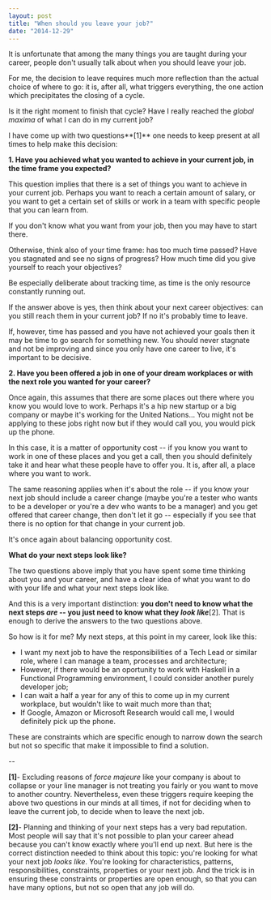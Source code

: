 ```yaml
---
layout: post
title: "When should you leave your job?"
date: "2014-12-29"
---
```


It is unfortunate that among the many things you are taught during your career, people don't usually talk about when you should leave your job.

For me, the decision to leave requires much more reflection than the actual choice of where to go: it is, after all, what triggers everything, the one action which precipitates the closing of a cycle.

Is it the right moment to finish that cycle? Have I really reached the _global maxima_ of what I can do in my current job?

I have come up with two questions**\[1\]** one needs to keep present at all times to help make this decision:

**1\. Have you achieved what you wanted to achieve in your current job, in the time frame you expected?**

This question implies that there is a set of things you want to achieve in your current job. Perhaps you want to reach a certain amount of salary, or you want to get a certain set of skills or work in a team with specific people that you can learn from.

If you don't know what you want from your job, then you may have to start there.

Otherwise, think also of your time frame: has too much time passed? Have you stagnated and see no signs of progress? How much time did you give yourself to reach your objectives?

Be especially deliberate about tracking time, as time is the only resource constantly running out.

If the answer above is yes, then think about your next career objectives: can you still reach them in your current job? If no it's probably time to leave.

If, however, time has passed and you have not achieved your goals then it may be time to go search for something new. You should never stagnate and not be improving and since you only have one career to live, it's important to be decisive.

**2\. Have you been offered a job in one of your dream workplaces or with the next role you wanted for your career?**

Once again, this assumes that there are some places out there where you know you would love to work. Perhaps it's a hip new startup or a big company or maybe it's working for the United Nations... You might not be applying to these jobs right now but if they would call you, you would pick up the phone.

In this case, it is a matter of opportunity cost -- if you know you want to work in one of these places and you get a call, then you should definitely take it and hear what these people have to offer you. It is, after all, a place where you want to work.

The same reasoning applies when it's about the role -- if you know your next job should include a career change (maybe you're a tester who wants to be a developer or you're a dev who wants to be a manager) and you get offered that career change, then don't let it go -- especially if you see that there is no option for that change in your current job.

It's once again about balancing opportunity cost.

**What do your next steps look like?**

The two questions above imply that you have spent some time thinking about you and your career, and have a clear idea of what you want to do with your life and what your next steps look like.

And this is a very important distinction: **you don't need to know what the next steps _are_ -- you just need to know what they _look like_**\[2\]. That is enough to derive the answers to the two questions above.

So how is it for me? My next steps, at this point in my career, look like this:

- I want my next job to have the responsibilities of a Tech Lead or similar role, where I can manage a team, processes and architecture;
- However, if there would be an oportunity to work with Haskell in a Functional Programming environment, I could consider another purely developer job;
- I can wait a half a year for any of this to come up in my current workplace, but wouldn't like to wait much more than that;
- If Google, Amazon or Microsoft Research would call me, I would definitely pick up the phone.

These are constraints which are specific enough to narrow down the search but not so specific that make it impossible to find a solution.

\--

**\[1\]**\- Excluding reasons of _force majeure_ like your company is about to collapse or your line manager is not treating you fairly or you want to move to another country. Nevertheless, even these triggers require keeping the above two questions in our minds at all times, if not for deciding when to leave the current job, to decide when to leave the next job.

**\[2\]**\- Planning and thinking of your next steps has a very bad reputation. Most people will say that it's not possible to plan your career ahead because you can't know exactly where you'll end up next. But here is the correct distinction needed to think about this topic: you're looking for what your next job _looks like_. You're looking for characteristics, patterns, responsibilities, constraints, properties or your next job. And the trick is in ensuring these constraints or properties are open enough, so that you can have many options, but not so open that any job will do.
